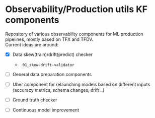 # Observability/Production utils KF components

Repository of various observability components for ML production pipelines, mostly based on TFX and TFDV.  
Current ideas are around:

- [X] Data skew(train)/drift(predict) checker
    - ``` 01_skew-drift-validator```
- [ ] General data preparation components
- [ ] Uber component for relaunching models based on different inputs (accuracy metrics, schema changes, drift ..)
- [ ] Ground truth checker
- [ ] Continuous model improvement

  